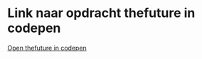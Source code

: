 # Link naar opdracht thefuture in codepen
[Open thefuture in codepen](https://codepen.io/minju_98/pen/xxGdbwo)